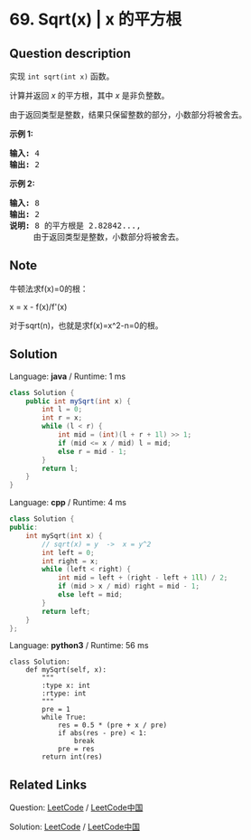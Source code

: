 # 69. Sqrt(x) | x 的平方根

## Question description

<!--If you want to use the English description, use <p>Implement <code>int sqrt(int x)</code>.</p>

<p>Compute and return the square root of <em>x</em>, where&nbsp;<em>x</em>&nbsp;is guaranteed to be a non-negative integer.</p>

<p>Since the return type&nbsp;is an integer, the decimal digits are truncated and only the integer part of the result&nbsp;is returned.</p>

<p><strong>Example 1:</strong></p>

<pre>
<strong>Input:</strong> 4
<strong>Output:</strong> 2
</pre>

<p><strong>Example 2:</strong></p>

<pre>
<strong>Input:</strong> 8
<strong>Output:</strong> 2
<strong>Explanation:</strong> The square root of 8 is 2.82842..., and since 
&nbsp;            the decimal part is truncated, 2 is returned.
</pre>
 instead-->
<p>实现&nbsp;<code>int sqrt(int x)</code>&nbsp;函数。</p>

<p>计算并返回&nbsp;<em>x</em>&nbsp;的平方根，其中&nbsp;<em>x </em>是非负整数。</p>

<p>由于返回类型是整数，结果只保留整数的部分，小数部分将被舍去。</p>

<p><strong>示例 1:</strong></p>

<pre><strong>输入:</strong> 4
<strong>输出:</strong> 2
</pre>

<p><strong>示例 2:</strong></p>

<pre><strong>输入:</strong> 8
<strong>输出:</strong> 2
<strong>说明:</strong> 8 的平方根是 2.82842..., 
&nbsp;    由于返回类型是整数，小数部分将被舍去。
</pre>


## Note

牛顿法求f(x)=0的根：

x = x - f(x)/f'(x)

对于sqrt(n)，也就是求f(x)=x^2-n=0的根。




## Solution

Language: **java**  /  Runtime: 1 ms

```java
class Solution {
    public int mySqrt(int x) {
        int l = 0;
        int r = x;
        while (l < r) {
            int mid = (int)(l + r + 1l) >> 1;
            if (mid <= x / mid) l = mid;
            else r = mid - 1;
        }
        return l;
    }
}
```

Language: **cpp**  /  Runtime: 4 ms

```cpp
class Solution {
public:
    int mySqrt(int x) {
        // sqrt(x) = y  ->  x = y^2
        int left = 0;
        int right = x;
        while (left < right) {
            int mid = left + (right - left + 1ll) / 2;
            if (mid > x / mid) right = mid - 1;
            else left = mid;
        }
        return left;
    }
};
```

Language: **python3**  /  Runtime: 56 ms

```python3
class Solution:
    def mySqrt(self, x):
        """
        :type x: int
        :rtype: int
        """
        pre = 1
        while True:
            res = 0.5 * (pre + x / pre)
            if abs(res - pre) < 1:
                break
            pre = res
        return int(res)

```



## Related Links

Question: [LeetCode](https://leetcode.com/problems/sqrtx/description/)  /  [LeetCode中国](https://leetcode-cn.com/problems/sqrtx/description/)

Solution: [LeetCode](https://leetcode.com/articles/sqrtx/)  /  [LeetCode中国](https://leetcode-cn.com/articles/sqrtx/)